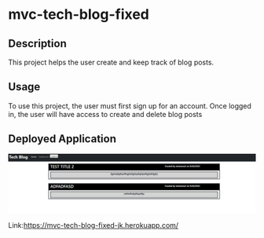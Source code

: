 # mvc-tech-blog-fixed

## Description 
This project helps the user create and keep track of blog posts.

## Usage
To use this project, the user must first sign up for an account.
Once logged in, the user will have access to create and delete blog posts

## Deployed Application

![](assets/images/Capture.PNG)

Link:https://mvc-tech-blog-fixed-jk.herokuapp.com/

